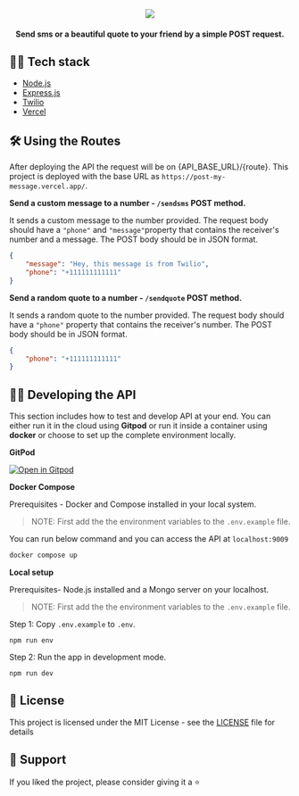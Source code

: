 <div align="center">

<img src="https://user-images.githubusercontent.com/51878265/217935936-5dec05f0-4c7c-471a-afe5-9de721f7da84.png">


<h4>Send sms or a beautiful quote to your friend by a simple POST request.</h4>
</div>

## 👨‍💻 Tech stack

- [Node.js](https://nodejs.org/en/)
- [Express.js](https://expressjs.com/)
- [Twilio](https://www.twilio.com/)
- [Vercel](https://vercel.com/)

## 🛠️ Using the Routes

After deploying the API the request will be on {API_BASE_URL}/{route}. This project is deployed with the base URL as `https://post-my-message.vercel.app/`.

**Send a custom message to a number - `/sendsms` POST method.**

It sends a custom message to the number provided. The request body should have a `"phone"` and `"message"`property that contains the receiver's number and a message. The POST body should be in JSON format.

<!-- Note: Sender's number will be your Twilio number, which you configure in the [.env](/.env_sample) -->

```JSON
{
    "message": "Hey, this message is from Twilio",
    "phone": "+111111111111"
}
```

**Send a random quote to a number - `/sendquote` POST method.**

It sends a random quote to the number provided. The request body should have a `"phone"` property that contains the receiver's number. The POST body should be in JSON format.

```JSON
{
    "phone": "+111111111111"
}
```

## 👨‍💻 Developing the API

This section includes how to test and develop API at your end. You can either run it in the cloud using **Gitpod** or run it inside a container using **docker** or choose to set up the complete environment locally.

**GitPod**

[![Open in Gitpod](https://gitpod.io/button/open-in-gitpod.svg)](https://gitpod.io/#https://github.com/Pradumnasaraf/Post-My-Message)

**Docker Compose**

Prerequisites - Docker and Compose installed in your local system.

> NOTE: First add the the environment variables to the `.env.example` file.

You can run below command and you can access the API at `localhost:9009`

```bash
docker compose up
```

**Local setup**

Prerequisites- Node.js installed and a Mongo server on your localhost.

> NOTE: First add the the environment variables to the `.env.example` file.

Step 1: Copy `.env.example` to `.env`.

```
npm run env
```

Step 2: Run the app in development mode.

```
npm run dev
```

## 📝 License

This project is licensed under the MIT License - see the [LICENSE](LICENSE) file for details

## 🙏 Support

If you liked the project, please consider giving it a ⭐️
